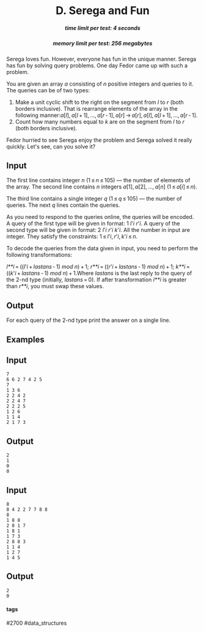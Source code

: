 <h1 style='text-align: center;'> D. Serega and Fun</h1>

<h5 style='text-align: center;'>time limit per test: 4 seconds</h5>
<h5 style='text-align: center;'>memory limit per test: 256 megabytes</h5>

Serega loves fun. However, everyone has fun in the unique manner. Serega has fun by solving query problems. One day Fedor came up with such a problem.

You are given an array *a* consisting of *n* positive integers and queries to it. The queries can be of two types:

1. Make a unit cyclic shift to the right on the segment from *l* to *r* (both borders inclusive). That is rearrange elements of the array in the following manner:*a*[*l*], *a*[*l* + 1], ..., *a*[*r* - 1], *a*[*r*] → *a*[*r*], *a*[*l*], *a*[*l* + 1], ..., *a*[*r* - 1].
2. Count how many numbers equal to *k* are on the segment from *l* to *r* (both borders inclusive).

Fedor hurried to see Serega enjoy the problem and Serega solved it really quickly. Let's see, can you solve it?

## Input

The first line contains integer *n* (1 ≤ *n* ≤ 105) — the number of elements of the array. The second line contains *n* integers *a*[1], *a*[2], ..., *a*[*n*] (1 ≤ *a*[*i*] ≤ *n*).

The third line contains a single integer *q* (1 ≤ *q* ≤ 105) — the number of queries. The next *q* lines contain the queries.

As you need to respond to the queries online, the queries will be encoded. A query of the first type will be given in format: 1 *l*'*i* *r*'*i*. A query of the second type will be given in format: 2 *l*'*i* *r*'*i* *k*'*i*. All the number in input are integer. They satisfy the constraints: 1 ≤ *l*'*i*, *r*'*i*, *k*'*i* ≤ *n*.

To decode the queries from the data given in input, you need to perform the following transformations:

*l**i* = ((*l*'*i* + *lastans* - 1) *mod* *n*) + 1; *r**i* = ((*r*'*i* + *lastans* - 1) *mod* *n*) + 1; *k**i* = ((*k*'*i* + *lastans* - 1) *mod* *n*) + 1.Where *lastans* is the last reply to the query of the 2-nd type (initially, *lastans* = 0). If after transformation *l**i* is greater than *r**i*, you must swap these values.

## Output

For each query of the 2-nd type print the answer on a single line.

## Examples

## Input


```
7  
6 6 2 7 4 2 5  
7  
1 3 6  
2 2 4 2  
2 2 4 7  
2 2 2 5  
1 2 6  
1 1 4  
2 1 7 3  

```
## Output


```
2  
1  
0  
0  

```
## Input


```
8  
8 4 2 2 7 7 8 8  
8  
1 8 8  
2 8 1 7  
1 8 1  
1 7 3  
2 8 8 3  
1 1 4  
1 2 7  
1 4 5  

```
## Output


```
2  
0  

```


#### tags 

#2700 #data_structures 